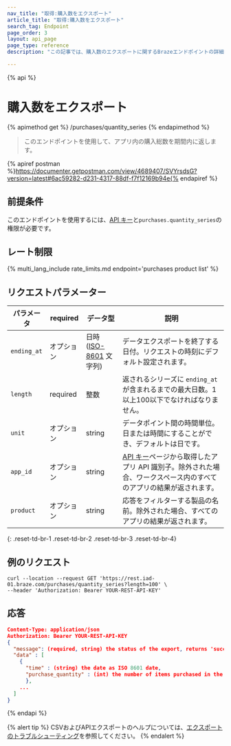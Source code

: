 ```yaml
---
nav_title: "取得:購入数をエクスポート"
article_title: "取得:購入数をエクスポート"
search_tag: Endpoint
page_order: 3
layout: api_page
page_type: reference
description: "この記事では、購入数のエクスポートに関するBrazeエンドポイントの詳細について説明します。"

---
```

{% api %}
# 購入数をエクスポート
{% apimethod get %}
/purchases/quantity_series
{% endapimethod %}

> このエンドポイントを使用して、アプリ内の購入総数を期間内に返します。

{% apiref postman %}https://documenter.getpostman.com/view/4689407/SVYrsdsG?version=latest#6ac59282-d231-4317-88df-f7f12169b94e{% endapiref %}

## 前提条件

このエンドポイントを使用するには、[API キー]({{site.baseurl}}/api/basics#rest-api-key/)と`purchases.quantity_series`の権限が必要です。

## レート制限

{% multi_lang_include rate_limits.md endpoint='purchases product list' %}

## リクエストパラメーター

| パラメータ | required | データ型 | 説明 |
|---|---|---|---|
| `ending_at` | オプション | 日時 ([ISO-8601](https://en.wikipedia.org/wiki/ISO_8601) 文字列) | データエクスポートを終了する日付。リクエストの時刻にデフォルト設定されます。 |
| `length` | required | 整数 | 返されるシリーズに `ending_at` が含まれるまでの最大日数。1以上100以下でなければなりません。 |
| `unit` | オプション | string | データポイント間の時間単位。日または時間にすることができ、デフォルトは日です。 |
| `app_id` | オプション | string | [API キー]({{site.baseurl}}/user_guide/administrative/app_settings/api_settings_tab/)ページから取得したアプリ API 識別子。除外された場合、ワークスペース内のすべてのアプリの結果が返されます。 |
| `product` | オプション | string | 応答をフィルターする製品の名前。除外された場合、すべてのアプリの結果が返されます。 |
{: .reset-td-br-1 .reset-td-br-2 .reset-td-br-3  .reset-td-br-4}

## 例のリクエスト

```
curl --location --request GET 'https://rest.iad-01.braze.com/purchases/quantity_series?length=100' \
--header 'Authorization: Bearer YOUR-REST-API-KEY'
```

## 応答

```json
Content-Type: application/json
Authorization: Bearer YOUR-REST-API-KEY
{
  "message": (required, string) the status of the export, returns 'success' when completed without errors,
  "data" : [
    {
      "time" : (string) the date as ISO 8601 date,
      "purchase_quantity" : (int) the number of items purchased in the time period
      },
    ...
  ]
}
```

{% endapi %}

{% alert tip %}
CSVおよびAPIエクスポートのヘルプについては、[エクスポートのトラブルシューティング]({{site.baseurl}}/user_guide/data_and_analytics/export_braze_data/export_troubleshooting/)を参照してください。
{% endalert %}
